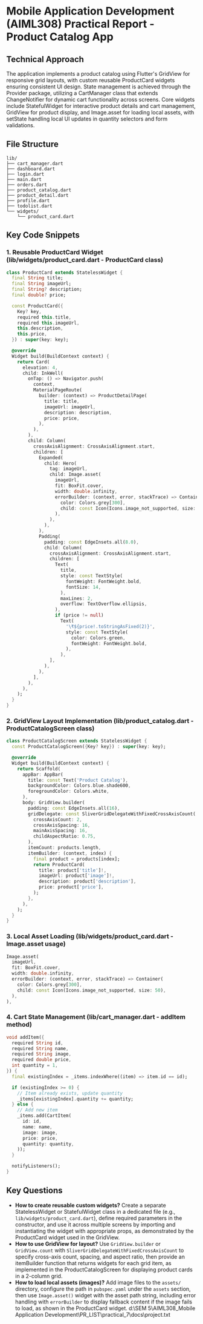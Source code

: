 # Mobile Application Development (AIML308) Practical Report - Product Catalog App

## Technical Approach

The application implements a product catalog using Flutter's GridView for responsive grid layouts, with custom reusable ProductCard widgets ensuring consistent UI design. State management is achieved through the Provider package, utilizing a CartManager class that extends ChangeNotifier for dynamic cart functionality across screens. Core widgets include StatefulWidget for interactive product details and cart management, GridView for product display, and Image.asset for loading local assets, with setState handling local UI updates in quantity selectors and form validations.

## File Structure

```
lib/
├── cart_manager.dart
├── dashboard.dart
├── login.dart
├── main.dart
├── orders.dart
├── product_catalog.dart
├── product_detail.dart
├── profile.dart
├── todolist.dart
└── widgets/
    └── product_card.dart
```

## Key Code Snippets

### 1. Reusable ProductCard Widget (lib/widgets/product_card.dart - ProductCard class)
```dart
class ProductCard extends StatelessWidget {
  final String title;
  final String imageUrl;
  final String? description;
  final double? price;

  const ProductCard({
    Key? key,
    required this.title,
    required this.imageUrl,
    this.description,
    this.price,
  }) : super(key: key);

  @override
  Widget build(BuildContext context) {
    return Card(
      elevation: 4,
      child: InkWell(
        onTap: () => Navigator.push(
          context,
          MaterialPageRoute(
            builder: (context) => ProductDetailPage(
              title: title,
              imageUrl: imageUrl,
              description: description,
              price: price,
            ),
          ),
        ),
        child: Column(
          crossAxisAlignment: CrossAxisAlignment.start,
          children: [
            Expanded(
              child: Hero(
                tag: imageUrl,
                child: Image.asset(
                  imageUrl,
                  fit: BoxFit.cover,
                  width: double.infinity,
                  errorBuilder: (context, error, stackTrace) => Container(
                    color: Colors.grey[300],
                    child: const Icon(Icons.image_not_supported, size: 50),
                  ),
                ),
              ),
            ),
            Padding(
              padding: const EdgeInsets.all(8.0),
              child: Column(
                crossAxisAlignment: CrossAxisAlignment.start,
                children: [
                  Text(
                    title,
                    style: const TextStyle(
                      fontWeight: FontWeight.bold,
                      fontSize: 14,
                    ),
                    maxLines: 2,
                    overflow: TextOverflow.ellipsis,
                  ),
                  if (price != null)
                    Text(
                      '\₹${price!.toStringAsFixed(2)}',
                      style: const TextStyle(
                        color: Colors.green,
                        fontWeight: FontWeight.bold,
                      ),
                    ),
                ],
              ),
            ),
          ],
        ),
      ),
    );
  }
}
```

### 2. GridView Layout Implementation (lib/product_catalog.dart - ProductCatalogScreen class)
```dart
class ProductCatalogScreen extends StatelessWidget {
  const ProductCatalogScreen({Key? key}) : super(key: key);

  @override
  Widget build(BuildContext context) {
    return Scaffold(
      appBar: AppBar(
        title: const Text('Product Catalog'),
        backgroundColor: Colors.blue.shade600,
        foregroundColor: Colors.white,
      ),
      body: GridView.builder(
        padding: const EdgeInsets.all(16),
        gridDelegate: const SliverGridDelegateWithFixedCrossAxisCount(
          crossAxisCount: 2,
          crossAxisSpacing: 16,
          mainAxisSpacing: 16,
          childAspectRatio: 0.75,
        ),
        itemCount: products.length,
        itemBuilder: (context, index) {
          final product = products[index];
          return ProductCard(
            title: product['title']!,
            imageUrl: product['image']!,
            description: product['description'],
            price: product['price'],
          );
        },
      ),
    );
  }
}
```

### 3. Local Asset Loading (lib/widgets/product_card.dart - Image.asset usage)
```dart
Image.asset(
  imageUrl,
  fit: BoxFit.cover,
  width: double.infinity,
  errorBuilder: (context, error, stackTrace) => Container(
    color: Colors.grey[300],
    child: const Icon(Icons.image_not_supported, size: 50),
  ),
),
```

### 4. Cart State Management (lib/cart_manager.dart - addItem method)
```dart
void addItem({
  required String id,
  required String name,
  required String image,
  required double price,
  int quantity = 1,
}) {
  final existingIndex = _items.indexWhere((item) => item.id == id);

  if (existingIndex >= 0) {
    // Item already exists, update quantity
    _items[existingIndex].quantity += quantity;
  } else {
    // Add new item
    _items.add(CartItem(
      id: id,
      name: name,
      image: image,
      price: price,
      quantity: quantity,
    ));
  }

  notifyListeners();
}
```

## Key Questions

- **How to create reusable custom widgets?** Create a separate StatelessWidget or StatefulWidget class in a dedicated file (e.g., `lib/widgets/product_card.dart`), define required parameters in the constructor, and use it across multiple screens by importing and instantiating the widget with appropriate props, as demonstrated by the ProductCard widget used in the GridView.
- **How to use GridView for layout?** Use `GridView.builder` or `GridView.count` with `SliverGridDelegateWithFixedCrossAxisCount` to specify cross-axis count, spacing, and aspect ratio, then provide an itemBuilder function that returns widgets for each grid item, as implemented in the ProductCatalogScreen for displaying product cards in a 2-column grid.
- **How to load local assets (images)?** Add image files to the `assets/` directory, configure the path in `pubspec.yaml` under the `assets` section, then use `Image.asset()` widget with the asset path string, including error handling with `errorBuilder` to display fallback content if the image fails to load, as shown in the ProductCard widget.</content>
<parameter name="filePath">d:\SEM 5\AIML308_Mobile Application Development\PR_LIST\practical_7\docs\project.txt